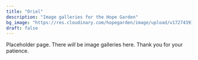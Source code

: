 ```yaml
---
title: "Oriel"
description: "Image galleries for the Hope Garden"
bg_image: "https://res.cloudinary.com/hopegarden/image/upload/v1727439126/240920-cobweb-trees-title.jpg"
draft: false
---
```


Placeholder page. There *will* be image galleries here. Thank you for your patience.
